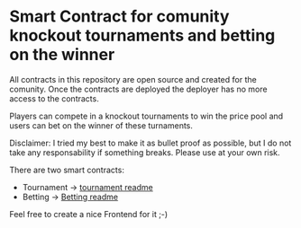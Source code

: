 # Smart Contract for comunity knockout tournaments and betting on the winner

All contracts in this repository are open source and created for the comunity. Once the contracts are deployed the deployer has no more access to the contracts. 

Players can compete in a knockout tournaments to win the price pool and users can bet on the winner of these turnaments. 

Disclaimer: I tried my best to make it as bullet proof as possible, but I do not take any responsability if something breaks. Please use at your own risk. 

There are two smart contracts:
- Tournament -> [tournament readme](README_tournament.md)
- Betting -> [Betting readme](README_bet.md)


Feel free to create a nice Frontend for it ;-)